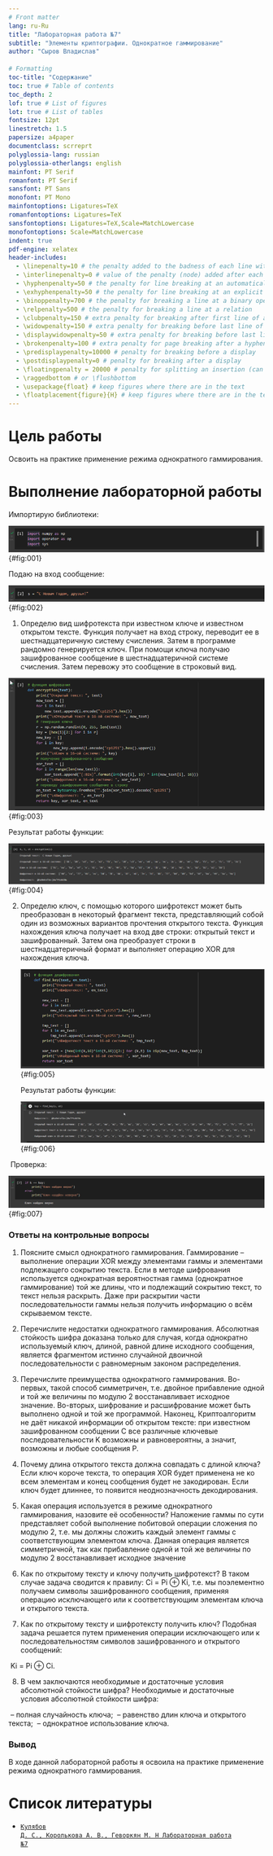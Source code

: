```yaml
---
# Front matter
lang: ru-Ru
title: "Лабораторная работа №7"
subtitle: "Элементы криптографии. Однократное гаммирование"
author: "Сыров Владислав"

# Formatting
toc-title: "Содержание"
toc: true # Table of contents
toc_depth: 2
lof: true # List of figures
lot: true # List of tables
fontsize: 12pt
linestretch: 1.5
papersize: a4paper
documentclass: scrreprt
polyglossia-lang: russian
polyglossia-otherlangs: english
mainfont: PT Serif
romanfont: PT Serif
sansfont: PT Sans
monofont: PT Mono
mainfontoptions: Ligatures=TeX
romanfontoptions: Ligatures=TeX
sansfontoptions: Ligatures=TeX,Scale=MatchLowercase
monofontoptions: Scale=MatchLowercase
indent: true
pdf-engine: xelatex
header-includes:
  - \linepenalty=10 # the penalty added to the badness of each line within a paragraph (no associated penalty node) Increasing the value makes tex try to have fewer lines in the paragraph.
  - \interlinepenalty=0 # value of the penalty (node) added after each line of a paragraph.
  - \hyphenpenalty=50 # the penalty for line breaking at an automatically inserted hyphen
  - \exhyphenpenalty=50 # the penalty for line breaking at an explicit hyphen
  - \binoppenalty=700 # the penalty for breaking a line at a binary operator
  - \relpenalty=500 # the penalty for breaking a line at a relation
  - \clubpenalty=150 # extra penalty for breaking after first line of a paragraph
  - \widowpenalty=150 # extra penalty for breaking before last line of a paragraph
  - \displaywidowpenalty=50 # extra penalty for breaking before last line before a display math
  - \brokenpenalty=100 # extra penalty for page breaking after a hyphenated line
  - \predisplaypenalty=10000 # penalty for breaking before a display
  - \postdisplaypenalty=0 # penalty for breaking after a display
  - \floatingpenalty = 20000 # penalty for splitting an insertion (can only be split footnote in standard LaTeX)
  - \raggedbottom # or \flushbottom
  - \usepackage{float} # keep figures where there are in the text
  - \floatplacement{figure}{H} # keep figures where there are in the text
---
```


# Цель работы

Освоить на практике применение режима однократного гаммирования.

# Выполнение лабораторной работы

Импортирую библиотеки:

![1](image/1.png){#fig:001}

Подаю на вход сообщение:

![2](image/2.png){#fig:002}

1. Определю вид шифротекста при известном ключе и известном открытом
   тексте.
   Функция получает на вход строку, переводит ее в шестнадцатеричную систему
   счисления. Затем в программе рандомно генерируется ключ. При помощи ключа
   получаю зашифрованное сообщение в шестнадцатеричной системе счисления. Затем
   перевожу это сообщение в строковый вид.

![3](image/3.png){#fig:003}

Результат работы функции:

![4](image/4.png){#fig:004}

2. Определю ключ, с помощью которого шифротекст может быть преобразован
   в некоторый фрагмент текста, представляющий собой один из возможных
   вариантов прочтения открытого текста. Функция нахождения ключа получает на вход две строки: открытый текст и
   зашифрованный. Затем она преобразует строки в шестнадцатеричный формат и
   выполняет операцию XOR для нахождения ключа.
   
   ![5](image/5.png){#fig:005}

   Результат работы функции:

   ![6](image/6.png){#fig:006}

​		Проверка:

![7](image/7.png){#fig:007}

### Ответы на контрольные вопросы

1. Поясните смысл однократного гаммирования.
    Гаммирование – выполнение операции XOR между элементами гаммы и
    элементами подлежащего сокрытию текста. Если в методе шифрования используется
    однократная вероятностная гамма (однократное гаммирование) той же длины, что и
    подлежащий сокрытию текст, то текст нельзя раскрыть. Даже при раскрытии части
    последовательности гаммы нельзя получить информацию о всём скрываемом тексте.
2. Перечислите недостатки однократного гаммирования.
Абсолютная стойкость шифра доказана только для случая, когда однократно
используемый ключ, длиной, равной длине исходного сообщения, является
фрагментом истинно случайной двоичной последовательности с равномерным
законом распределения.

3. Перечислите преимущества однократного гаммирования.
Во-первых, такой способ симметричен, т.е. двойное прибавление одной и той
же величины по модулю 2 восстанавливает исходное значение. Во-вторых,
шифрование и расшифрование может быть выполнено одной и той же программой.
Наконец, Криптоалгоритм не даёт никакой информации об открытом тексте: при
известном зашифрованном сообщении C все различные ключевые
последовательности K возможны и равновероятны, а значит, возможны и любые
сообщения P.
4. Почему длина открытого текста должна совпадать с длиной ключа?
Если ключ короче текста, то операция XOR будет применена не ко всем
элементам и конец сообщения будет не закодирован. Если ключ будет длиннее, то
появится неоднозначность декодирования.
5. Какая операция используется в режиме однократного гаммирования, назовите
её особенности?
Наложение гаммы по сути представляет собой выполнение побитовой
операции сложения по модулю 2, т.е. мы должны сложить каждый элемент гаммы с
соответствующим элементом ключа. Данная операция является симметричной, так
как прибавление одной и той же величины по модулю 2 восстанавливает исходное
значение
6. Как по открытому тексту и ключу получить шифротекст?
    В таком случае задача сводится к правилу:
    Ci = Pi ⊕ Ki, т.е. мы поэлементно получаем символы зашифрованного сообщения,
    применяя операцию исключающего или к соответствующим элементам ключа и
    открытого текста.

7. Как по открытому тексту и шифротексту получить ключ?
Подобная задача решается путем применения операции исключающего или к
последовательностям символов зашифрованного и открытого сообщений:

​        Ki = Pi ⊕ Ci.

8. В чем заключаются необходимые и достаточные условия абсолютной
стойкости шифра?
Необходимые и достаточные условия абсолютной стойкости шифра:

​		– полная случайность ключа;
​		– равенство длин ключа и открытого текста;
​		– однократное использование ключа.



### Вывод

В ходе данной лабораторной работы я освоила на практике применение
режима однократного гаммирования.


# Список литературы

- <code>[Кулябов Д. С., Королькова А. В., Геворкян М. Н Лабораторная работа №7](https://esystem.rudn.ru/pluginfile.php/1651751/mod_resource/content/3/004-lab_discret_extattr.pdf)</code>